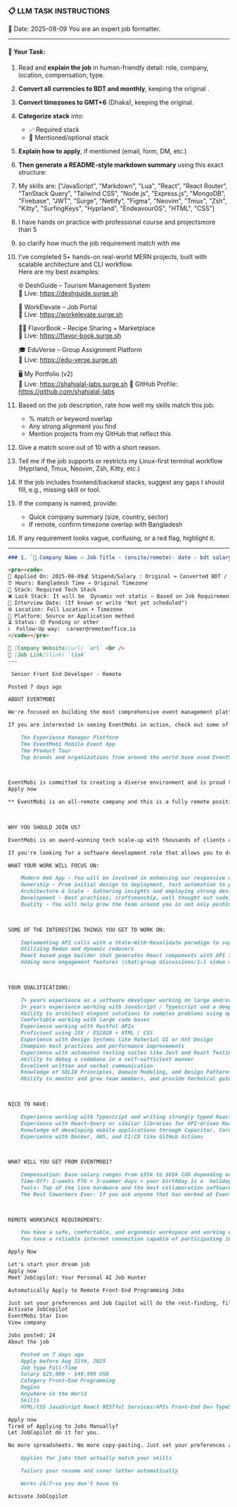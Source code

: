 ### 📋 LLM TASK INSTRUCTIONS  
📅 Date: 2025-08-09
You are an expert job formatter.

---

#### 🔧 Your Task:
1. Read and **explain the job** in human-friendly detail: role, company, location, compensation, type.  
2. **Convert all currencies to BDT and monthly**, keeping the original .  
3. **Convert timezones to GMT+6** (Dhaka), keeping the original.  
4. **Categorize stack** into:  
   - ✅ Required stack  
   - 🔧 Mentioned/optional stack  
5. **Explain how to apply**, if mentioned (email, form, DM, etc.)  
6. **Then generate a README-style markdown summary** using this exact structure:
7. My skills are: ["JavaScript", "Markdown", "Lua", "React", "React Router", "TanStack Query", "Tailwind CSS", "Node.js", "Express.js", "MongoDB", "Firebase", "JWT", "Surge", "Netlify", "Figma", "Neovim", "Tmux", "Zsh", "Kitty", "SurfingKeys", "Hyprland", "EndeavourOS", "HTML", "CSS"]
8. I have hands on practice with professional course and projectsmore than 5
9. so clarify how much the job requirement match with me 
10. I’ve completed 5+ hands-on real-world MERN projects, built with scalable architecture and CLI workflow.  
    Here are my best examples:

      🌐 DeshGuide – Tourism Management System  
    🔗 Live: https://deshguide.surge.sh

    💼 WorkElevate – Job Portal  
    🔗 Live: https://workelevate.surge.sh

    🧑‍🍳 FlavorBook – Recipe Sharing + Marketplace  
    🔗 Live: https://flavor-book.surge.sh

    🎓 EduVerse – Group Assignment Platform  
    🔗 Live: https://edu-verse.surge.sh

    🖥️ My Portfolio (v2)  
    🔗 Live: https://shahjalal-labs.surge.sh
    🚀 GitHub Profile: https://github.com/shahjalal-labs

11. Based on the job description, rate how well my skills match this job:  
    - % match or keyword overlap  
    - Any strong alignment you find  
    - Mention projects from my GitHub that reflect this

12. Give a match score out of 10 with a short reason.

13. Tell me if the job supports or restricts my Linux-first terminal workflow (Hyprland, Tmux, Neovim, Zsh, Kitty, etc.)

14. If the job includes frontend/backend stacks, suggest any gaps I should fill, e.g., missing skill or tool.

15. If the company is named, provide:  
    - Quick company summary (size, country, sector)  
    - If remote, confirm timezone overlap with Bangladesh

16. If any requirement looks vague, confusing, or a red flag, highlight it.
---
```markdown
### 1. `🏢 Company Name — Job Title - (onsite/remote)- date - bdt salary`

<pre><code>
📅 Applied On: 2025-08-09💰 Stipend/Salary : Original ≈ Converted BDT / Monthly
⏰ Hours: Bangladesh Time → Original Timezone
🧰 Stack: Required Tech Stack
❌ Lack Stack: It will be  Dynamic not static – Based on Job Requirements: For your example added: mysql, postgres, redis, docker, nginx, aws, gcp, azure, firebase, netlify, surge, figma, sketch, etc.
📆 Interview Date: (If known or write "Not yet scheduled")
🌐 Location: Full Location + Timezone
🧭 Platform: Source or Application method
⏳ Status: 🟡 Pending or other
📞  Follow-Up way:  career@remoteoffice.io
</code></pre>

🔗 [Company Website](url) `url` <br />
🔗 [Job Link](link) `link`
---

 Senior Front End Developer - Remote

Posted 7 days ago

ABOUT EVENTMOBI  

We're focused on building the most comprehensive event management platform to help conference organizers create engaging event experiences. We believe live events bring people together and enable positive change. Over 30,000+ events in 70+ countries from major brands such as Porche and Shoppers Drug Mart, to amazing non-profits such as American Psychiatric Nurses Association and Canadian Real Estate Association have trusted EventMobi’s suite of software technology to manage their events and engage their attendees. 

If you are interested in seeing EventMobi in action, check out some of the videos below: 

    The Experience Manager Platform
    The EventMobi Mobile Event App
    The Product Tour
    Top brands and organizations from around the world have used EventMobi’s event app technology to create incredible event experiences - hear directly from our customers.

 

EventMobi is committed to creating a diverse environment and is proud to be an equal opportunity employer. All qualified applicants will receive consideration for employment. Accommodations are available upon request for candidates taking part in all aspects of the selection process.
Apply now

** EventMobi is an all-remote company and this is a fully remote position, open to all candidates globally as long as you are able to work in eastern standard time zone.

 

WHY YOU SHOULD JOIN US?

EventMobi is an award-winning tech scale-up with thousands of clients across the globe. We believe that live events bring people together to enable change, for businesses and society at large. At EventMobi we have a huge impact on enabling success for events and their attendees. We are on a mission to revolutionize how event planners create, market and manage their events and how attendees experience conferences and tradeshows.

If you're looking for a software development role that allows you to drive the web forward by utilizing the latest technologies, you've come to the right place!  Developers at EventMobi focus on building powerful front-ends that work across devices, are offline-capable, and are just as, if not more powerful, than their native counterparts. We use the best tools for the job, including React, React-Query, Capacitor, Material  UI and Vite / Webpack to develop a platform that generates & deploys thousands of apps annually and we're constantly looking to push the bar with your help!

WHAT YOUR WORK WILL FOCUS ON:

    Modern Web App - You will be involved in enhancing our responsive web app, solving interesting problems along the way - real-time content updates, offline content, UI and architecture scaling for performance.
    Ownership - From initial design to deployment, test automation to performance monitoring, you own what you build end-to-end.
    Architecture & Scale - Gathering insights and employing strong design principles, you will determine the best tech to address our customers' needs while optimizing for scale.
    Development - Best practices, craftsmanship, well thought out code, and mentorship to your team is your ideal and you preach this in your own work as well as with your teammates.
    Quality - You will help grow the team around you in not only pushing new capabilities for our customers but also maintaining the utmost quality in everything we build.

 

SOME OF THE INTERESTING THINGS YOU GET TO WORK ON: 

    Implementing API calls with a Stale-With-Revalidate paradigm to support fast, network-first data access with offline caching
    Utilizing Redux and dynamic reducers
    React based page builder that generates React components with API integration
    Adding more engagement features (chat/group discussions/1:1 video meetings/breakout rooms)

 

YOUR QUALIFICATIONS:

    7+ years experience as a software developer working on large and/or fast scaling products
    3+ years experience working with JavaScript / Typescript and a deep understanding of the  React ecosystem
    Ability to architect elegant solutions to complex problems using appropriate abstractions and techniques
    Comfortable working with large code bases
    Experience working with Restful APIs
    Proficient using JSX / ES2020 + HTML / CSS
    Experience with Design Systems like Material UI or Ant Design
    Champion best practices and performance improvements
    Experience with automated testing suites like Jest and React Testing Library
    Ability to debug a codebase in a self-sufficient manner
    Excellent written and verbal communication
    Knowledge of SOLID Principles, Domain Modeling, and Design Patterns is a major benefit
    Ability to mentor and grow team members, and provide technical guidance and oversight on implementation direction

 

NICE TO HAVE:

    Experience working with Typescript and writing strongly typed React components and hooks
    Experience with React-Query or similar libraries for API-driven React components
    Knowledge of developing mobile applications through Capacitor, Cordova, or React Native
    Experience with Docker, AWS, and CI/CD like GitHub Actions

 

WHAT WILL YOU GET FROM EVENTMOBI?

    Compensation: Base salary ranges from $55k to $65k CAD depending on experience
    Time-Off: 2-weeks PTO + 3-summer days + your birthday is a  holiday (seriously! log-off and hang out with the fam or go do something fun) + opportunities to meet your co-workers in person throughout the year
    Tools: Top of the line hardware and the best collaboration software for remote work so you can be as productive as possible while working from home
    The Best Coworkers Ever: If you ask anyone that has worked at EventMobi, they will tell you that their fellow Mobiers are the best part of their experience! Don't underestimate the positive impact of caring co-workers have on your everyday happiness.

 

REMOTE WORKSPACE REQUIREMENTS: 

    You have a safe, comfortable, and ergonomic workspace and working environment - a private and quiet workspace is a vital requirement for doing your best work!
    You have a reliable internet connection capable of participating in video calls, with at least 30Mbps download speed

Apply Now

Let's start your dream job
Apply now
Meet JobCopilot: Your Personal AI Job Hunter

Automatically Apply to Remote Front-End Programming Jobs

Just set your preferences and Job Copilot will do the rest-finding, filtering, and applying while you focus on what matters.
Activate JobCopilot
EventMobi Star Icon
View company

Jobs posted: 24
About the job

    Posted on 7 days ago
    Apply before Aug 31th, 2025
    Job type Full-Time
    Salary $25,000 - $48,999 USD
    Category Front-End Programming
    Region
    Anywhere in the World
    Skills
    HTML/CSS JavaScript React RESTful Services/APIs Front-End Dev TypeScript 

Apply now
Tired of Applying to Jobs Manually?
Let JobCopilot do it for you.

No more spreadsheets. No more copy-pasting. Just set your preferences and let your Al copilot search, match, and apply to jobs while you sleep.

    Applies for jobs that actually match your skills

    Tailors your resume and cover letter automatically

    Works 24/7-so you don't have to

Activate JobCopilot 

```